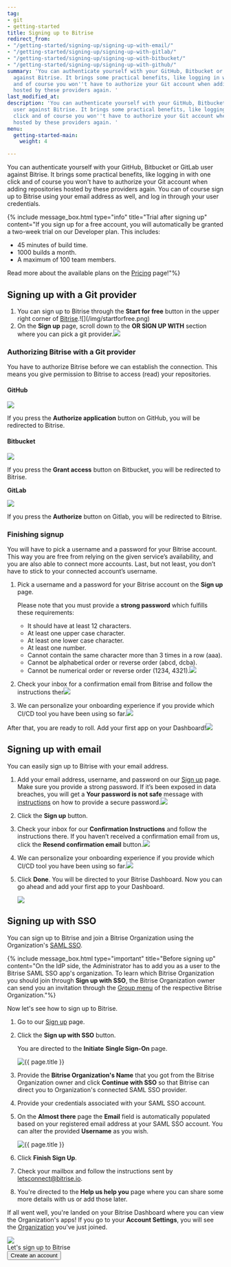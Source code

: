 ```yaml
---
tag:
- git
- getting-started
title: Signing up to Bitrise
redirect_from:
- "/getting-started/signing-up/signing-up-with-email/"
- "/getting-started/signing-up/signing-up-with-gitlab/"
- "/getting-started/signing-up/signing-up-with-bitbucket/"
- "/getting-started/signing-up/signing-up-with-github/"
summary: 'You can authenticate yourself with your GitHub, Bitbucket or GitLab user
  against Bitrise. It brings some practical benefits, like logging in with one click
  and of course you won''t have to authorize your Git account when adding repositories
  hosted by these providers again. '
last_modified_at: 
description: 'You can authenticate yourself with your GitHub, Bitbucket or GitLab
  user against Bitrise. It brings some practical benefits, like logging in with one
  click and of course you won''t have to authorize your Git account when adding repositories
  hosted by these providers again. '
menu:
  getting-started-main:
    weight: 4

---
```

You can authenticate yourself with your GitHub, Bitbucket or GitLab user against Bitrise. It brings some practical benefits, like logging in with one click and of course you won't have to authorize your Git account when adding repositories hosted by these providers again. You can of course sign up to Bitrise using your email address as well, and log in through your user credentials.

{% include message_box.html type="info" title="Trial after signing up" content="If you sign up for a free account, you will automatically be granted a two-week trial on our Developer plan. This includes:

* 45 minutes of build time.
* 1000 builds a month.
* A maximum of 100 team members.

Read more about the available plans on the [Pricing](https://www.bitrise.io/pricing/teams) page!"%}

## Signing up with a Git provider

1. You can sign up to Bitrise through the **Start for free** button in the upper right corner of [Bitrise](https://www.bitrise.io/ "https://www.bitrise.io/").![](/img/startforfree.png)
2. On the **Sign up** page, scroll down to the **OR SIGN UP WITH** section where you can pick a git provider.![](/img/signuppage.png)

### Authorizing Bitrise with a Git provider

You have to authorize Bitrise before we can establish the connection. This means you give permission to Bitrise to access (read) your repositories.

#### GitHub

![](/img/authorize-github.png)

If you press the **Authorize application** button on GitHub, you will be redirected to Bitrise. 

#### Bitbucket

![](/img/authorize-bitbucket.png)

If you press the **Grant access** button on Bitbucket, you will be redirected to Bitrise. 

**GitLab**

![](/img/authorize-gitlab.png)

If you press the **Authorize** button on Gitlab, you will be redirected to Bitrise. 

### Finishing signup

You will have to pick a username and a password for your Bitrise account. This way you are free from relying on the given service’s availability, and you are also able to connect more accounts. Last, but not least, you don’t have to stick to your connected account’s username.

1. Pick a username and a password for your Bitrise account on the **Sign up** page.

   Please note that you must provide a **strong password** which fulfills these requirements:
   * It should have at least 12 characters.
   * At least one upper case character.
   * At least one lower case character.
   * At least one number.
   * Cannot contain the same character more than 3 times in a row (aaa).
   * Cannot be alphabetical order or reverse order (abcd, dcba).
   * Cannot be numerical order or reverse order (1234, 4321).![](/img/signuppage-1.png)
2. Check your inbox for a confirmation email from Bitrise and follow the instructions ther![](/img/checkyourinbox.png)
3. We can personalize your onboarding experience if you provide which CI/CD tool you have been using so far.![](/img/personalize.png)

After that, you are ready to roll. Add your first app on your Dashboard!![](/img/firstpage.png)

## Signing up with email

You can easily sign up to Bitrise with your email address.

1. Add your email address, username, and password on our [Sign up](https://app.bitrise.io/users/sign_up "https://app.bitrise.io/users/sign_up") page. Make sure you provide a strong password. If it’s been exposed in data breaches, you will get a **Your password is not safe** message with [instructions](https://haveibeenpwned.com/Passwords "https://haveibeenpwned.com/Passwords") on how to provide a secure password.![](/img/signuppage-1.png)
2. Click the **Sign up** button.
3. Check your inbox for our **Confirmation Instructions** and follow the instructions there. If you haven’t received a confirmation email from us, click the **Resend confirmation email** button.![](/img/checkyourinbox.png)
4. We can personalize your onboarding experience if you provide which CI/CD tool you have been using so far.![](/img/personalize.png)
5. Click **Done**. You will be directed to your Bitrise Dashboard. Now you can go ahead and add your first app to your Dashboard.

   ![](/img/firstpage.png)

## Signing up with SSO

You can sign up to Bitrise and join a Bitrise Organization using the Organization's [SAML SSO](/team-management/organizations/saml-sso-in-organizations/).

{% include message_box.html type="important" title="Before signing up" content="On the IdP side, the Administrator has to add you as a user to the Bitrise SAML SSO app's organization. To learn which Bitrise Organization you should join through **Sign up with SSO**, the Bitrise Organization owner can send you an invitation through the [Group menu](/team-management/organizations/members-organizations/#adding-members-to-organizations) of the respective Bitrise Organization."%}

Now let's see how to sign up to Bitrise.

1. Go to our [Sign up](https://app.bitrise.io/users/sign_up) page.
2. Click the **Sign up with SSO** button.

   You are directed to the **Initiate** **Single Sign-On** page.

   ![{{ page.title }}](/img/saml-sso-sign-up.jpg)
3. Provide the **Bitrise Organization's Name** that you got from the Bitrise Organization owner and click **Continue with SSO** so that Bitrise can direct you to Organization's connected SAML SSO provider.
4. Provide your credentials associated with your SAML SSO account.
5. On the **Almost there** page the **Email** field is automatically populated based on your registered email address at your SAML SSO account. You can alter the provided **Username** as you wish.

   ![{{ page.title }}](/img/signup-saml-almost-there-1.jpg)
6. Click **Finish Sign Up**.
7. Check your mailbox and follow the instructions sent by letsconnect@bitrise.io.
8. You're directed to the **Help us help you** page where you can share some more details with us or add those later.

If all went well, you're landed on your Bitrise Dashboard where you can view the Organization's apps! If you go to your **Account Settings**, you will see the [Organization]() you've just joined.

<div class="banner">
<img src="/assets/images/banner-bg-888x170.png" style="border: none;">
<div class="deploy-text">Let's sign up to Bitrise</div>
<a target="_blank" href="https://app.bitrise.io/users/sign_up"><button class="button">Create an account</button></a>
</div>